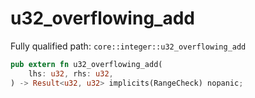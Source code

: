 # u32_overflowing_add

Fully qualified path: `core::integer::u32_overflowing_add`

```rust
pub extern fn u32_overflowing_add(
    lhs: u32, rhs: u32,
) -> Result<u32, u32> implicits(RangeCheck) nopanic;
```

